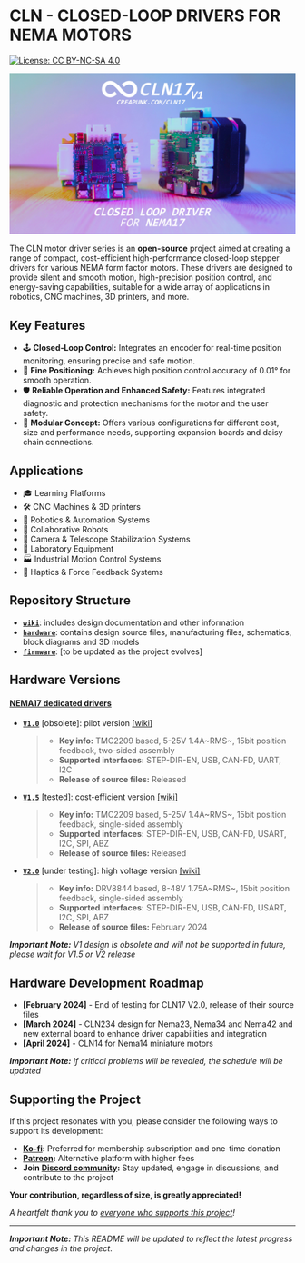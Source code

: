 # CLN - CLOSED-LOOP DRIVERS FOR NEMA MOTORS

[![License: CC BY-NC-SA 4.0](https://img.shields.io/badge/License-CC_BY--NC--SA_4.0-lightgrey.svg)](license.md)

[![CLN17](./wiki/assets/CLN17.jpg)](https://www.youtube.com/watch?v=A67UROq0t6Q)

The CLN motor driver series is an **open-source** project aimed at creating a range of compact, cost-efficient high-performance closed-loop stepper drivers for various NEMA form factor motors. These drivers are designed to provide silent and smooth motion, high-precision position control, and energy-saving capabilities, suitable for a wide array of applications in robotics, CNC machines, 3D printers, and more.

## Key Features

- 🕹️ **Closed-Loop Control:** Integrates an encoder for real-time position monitoring, ensuring precise and safe motion.
- 📏 **Fine Positioning:** Achieves high position control accuracy of 0.01° for smooth operation.
- 🛡️ **Reliable Operation and Enhanced Safety:** Features integrated diagnostic and protection mechanisms for the motor and the user safety.
- 🧩 **Modular Concept:** Offers various configurations for different cost, size and performance needs, supporting expansion boards and daisy chain connections.

## Applications

- 🎓 Learning Platforms
- 🛠️ CNC Machines & 3D printers
- 🤖 Robotics & Automation Systems
- 🤝 Collaborative Robots
- 🔭 Camera & Telescope Stabilization Systems
- 🔬 Laboratory Equipment
- 🏭 Industrial Motion Control Systems
- 📳 Haptics & Force Feedback Systems

## Repository Structure

- **[`wiki`](wiki)**: includes design documentation and other information
- **[`hardware`](hardware)**: contains design source files, manufacturing files, schematics, block diagrams and 3D models
- **[`firmware`](firmware)**: [to be updated as the project evolves]

## Hardware Versions

#### [NEMA17 dedicated drivers](./wiki/CLN17/readme.md)

- **[`V1.0`](hardware/CLN17/V1.0)** [obsolete]: pilot version [[wiki]](./wiki/CLN17/V1.0/specification.md)

  > - **Key info:** TMC2209 based, 5-25V 1.4A~RMS~, 15bit position feedback, two-sided assembly
  >- **Supported interfaces:** STEP-DIR-EN, USB, CAN-FD, UART, I2C
  > - **Release of source files:** Released
  
  

- **[`V1.5`](hardware/CLN17/V1.5)** [tested]: cost-efficient version [[wiki]](./wiki/CLN17/V1.5/specification.md)

  > - **Key info:** TMC2209 based, 5-25V 1.4A~RMS~, 15bit position feedback, single-sided assembly
  >- **Supported interfaces:** STEP-DIR-EN, USB, CAN-FD, USART, I2C, SPI, ABZ
  > - **Release of source files:** Released
  
  

- **[`V2.0`](hardware/CLN17/V2.0)** [under testing]: high voltage version [[wiki]](./wiki/CLN17/V2.0/specification.md)

	> - **Key info:** DRV8844 based, 8-48V 1.75A~RMS~, 15bit position feedback, single-sided assembly
	>- **Supported interfaces:** STEP-DIR-EN, USB, CAN-FD, USART, I2C, SPI, ABZ
	> - **Release of source files:** February 2024
	

***Important Note:** V1 design is obsolete and will not be supported in future, please wait for V1.5 or V2 release*

## Hardware Development Roadmap

- **[February 2024]** - End of testing for CLN17 V2.0, release of their source files
- **[March 2024]** - CLN234 design for Nema23, Nema34 and Nema42 and new external board to enhance driver capabilities and integration
- **[April 2024]** - CLN14 for Nema14 miniature motors

***Important Note:** If critical problems will be revealed, the schedule will be updated*

## Supporting the Project

If this project resonates with you, please consider the following ways to support its development:

- **[Ko-fi](https://ko-fi.com/creapunk):** Preferred for membership subscription and one-time donation
- **[Patreon](https://patreon.com/creapunk):** Alternative platform with higher fees
- **Join [Discord community](https://discord.gg/V4aJdTja8v):** Stay updated, engage in discussions, and contribute to the project

**Your contribution, regardless of size, is greatly appreciated!** 

*A heartfelt thank you to [everyone who supports this project](sponsors.md)!*

---

***Important Note:** This README will be updated to reflect the latest progress and changes in the project*.


